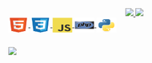<div align="center">
  <a href="https://github.com/mateusesm">
  <img height="180em" src="https://github-readme-stats.vercel.app/api?username=mateusesm&show_icons=true&theme=dracula&include_all_commits=true&count_private=true"/>
  <img height="160em" src="https://github-readme-stats.vercel.app/api/top-langs/?username=mateusesm&layout=compact&langs_count=7&theme=dracula"/>
</div>
  
<div style="display: inline_block">
  <img align="center" alt="mateus-HTML" height="30" width="40" src="https://raw.githubusercontent.com/devicons/devicon/master/icons/html5/html5-original.svg">
  <img align="center" alt="mateus-CSS" height="30" width="40" src="https://raw.githubusercontent.com/devicons/devicon/master/icons/css3/css3-original.svg">
  <img align="center" alt="mateus-Js" height="30" width="40" src="https://raw.githubusercontent.com/devicons/devicon/master/icons/javascript/javascript-original.svg">
  <img align="center" alt="mateus-PHP" height="30" width="40" src="https://github.com/devicons/devicon/blob/master/icons/php/php-original.svg">
  <img align="center" alt="mateus-Python" height="30" width="40" src="https://raw.githubusercontent.com/devicons/devicon/master/icons/python/python-original.svg">
</div>
  
##
  
<div>  
<a href="https://www.linkedin.com/in/mateusesm" target="_blank"><img src="https://img.shields.io/badge/-LinkedIn-%230077B5?style=for-the-badge&logo=linkedin&logoColor=white" target="_blank"></a>
</div>
